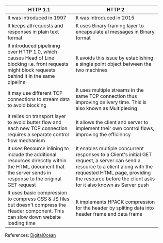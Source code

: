HTTP 1.1 | HTTP 2
-------- | ------
It was introduced in 1997 | It was introduced in 2015
It keeps all requests and responses in plain text format | It uses Binary framing layer to encapsulate al messages in Binary format
It introduced pipelining over HTTP 1.0, which causes Head of Line blocking i.e. front requests might block requests behind it in the same pipeline | It avoids this issue by establishing a single point object between the two machines
It may use different TCP connections to stream data to avoid blocking | It uses multiple streams in the same TCP connection thus improving delivery time. This is also known as Multiplexing
It relies on transport layer to avoid butter flow and each new TCP connection requires a separate control flow mechanism | It allows the client and server to implement their own control flows, improving the efficiency
It uses Resource inlining to include the additional resources direcctly within the HTML document that the server sends in response to the original GET request | It enables multiple concurrent responses to a Client's initial GET request, a server can send a resource to a client along with the requested HTML page, providing the resource before the client asks for it also known as Server push
It uses basic compression to compress CSS & JS files but doesn't compress the Header component. This can slow down website loading time | It implements HPACK compression for the header by spliting data into header frame and data frame

References:
[DigitalOcean](https://www.digitalocean.com/community/tutorials/http-1-1-vs-http-2-what-s-the-difference)
